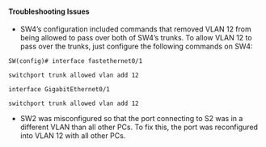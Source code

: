#### Troubleshooting Issues 
* SW4’s configuration included commands that removed VLAN 12 from being allowed to pass over both of SW4’s trunks. To allow VLAN 12 to pass over the trunks, just configure the following commands on SW4:
```
SW(config)# interface fastethernet0/1

switchport trunk allowed vlan add 12

interface GigabitEthernet0/1

switchport trunk allowed vlan add 12
```

* SW2 was misconfigured so that the port connecting to S2 was in a different VLAN than all other PCs. To fix this, the port was reconfigured into VLAN 12 with all other PCs.